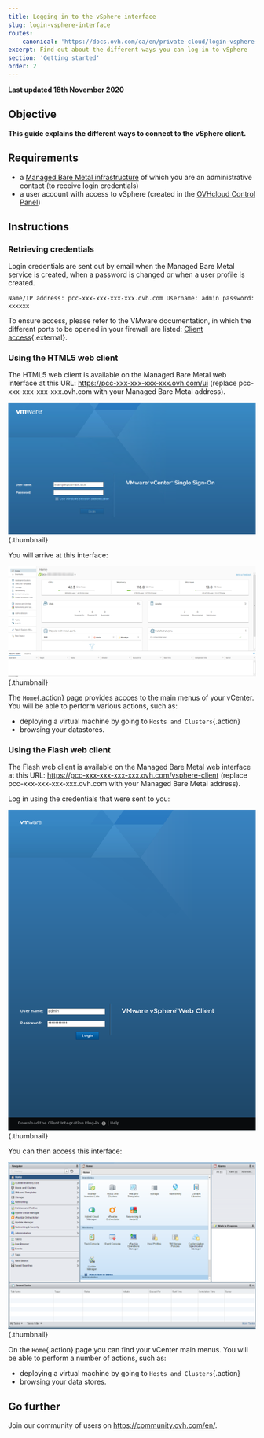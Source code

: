 ```yaml
---
title: Logging in to the vSphere interface
slug: login-vsphere-interface
routes:
    canonical: 'https://docs.ovh.com/ca/en/private-cloud/login-vsphere-interface/'
excerpt: Find out about the different ways you can log in to vSphere
section: 'Getting started'
order: 2
---
```


**Last updated 18th November 2020**

## Objective

**This guide explains the different ways to connect to the vSphere client.**

## Requirements

- a [Managed Bare Metal infrastructure](https://www.ovhcloud.com/en-ca/managed-bare-metal/) of which you are an administrative contact (to receive login credentials)
- a user account with access to vSphere (created in the [OVHcloud Control Panel](https://ca.ovh.com/auth/?action=gotomanager))


## Instructions

### Retrieving credentials

Login credentials are sent out by email when the Managed Bare Metal service is created, when a password is changed or when a user profile is created.

```
Name/IP address: pcc-xxx-xxx-xxx-xxx.ovh.com Username: admin password: xxxxxx
```

To ensure access, please refer to the VMware documentation, in which the different ports to be opened in your firewall are listed: [Client access](https://kb.vmware.com/kb/1012382){.external}.


### Using the HTML5 web client

The HTML5 web client is available on the Managed Bare Metal web interface at this URL: <https://pcc-xxx-xxx-xxx-xxx.ovh.com/ui> (replace pcc-xxx-xxx-xxx-xxx.ovh.com with your Managed Bare Metal address).

![Connecting to vSphere HTML5](images/connection_interface_w_html5.png){.thumbnail}

You will arrive at this interface:

![Connecting to vSphere HTML5](images/vsphere-client-html5.png){.thumbnail}

The `Home`{.action} page provides accces to the main menus of your vCenter. You will be able to perform various actions, such as:

- deploying a virtual machine by going to `Hosts and Clusters`{.action}
- browsing your datastores.

### Using the Flash web client

The Flash web client is available on the Managed Bare Metal web interface at this URL: <https://pcc-xxx-xxx-xxx-xxx.ovh.com/vsphere-client> (replace pcc-xxx-xxx-xxx-xxx.ovh.com with your Managed Bare Metal address).

Log in using the credentials that were sent to you:

![vSphere client](images/vsphere-client.png){.thumbnail}

You can then access this interface:

![Connecting to the vSphere interface](images/connection_interface_w.png){.thumbnail}

On the `Home`{.action} page you can find your vCenter main menus. You will be able to perform a number of actions, such as:

- deploying a virtual machine by going to `Hosts and Clusters`{.action}
- browsing your data stores.


## Go further

Join our community of users on <https://community.ovh.com/en/>.

